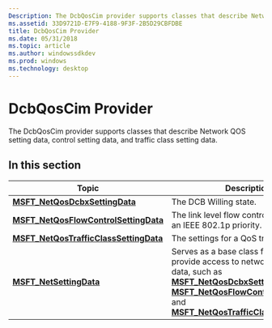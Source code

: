 ```yaml
---
Description: The DcbQosCim provider supports classes that describe Network QOS setting data, control setting data, and traffic class setting data.
ms.assetid: 33D9721D-E7F9-4188-9F3F-2B5D29CBFDBE
title: DcbQosCim Provider
ms.date: 05/31/2018
ms.topic: article
ms.author: windowssdkdev
ms.prod: windows
ms.technology: desktop
---
```


# DcbQosCim Provider

The DcbQosCim provider supports classes that describe Network QOS setting data, control setting data, and traffic class setting data.

## In this section



| Topic                                                                                        | Description                                                                                                                                                                                                                                                                                                                                   |
|----------------------------------------------------------------------------------------------|-----------------------------------------------------------------------------------------------------------------------------------------------------------------------------------------------------------------------------------------------------------------------------------------------------------------------------------------------|
| [**MSFT\_NetQosDcbxSettingData**](msft-netqosdcbxsettingdata.md)<br/>                 | The DCB Willing state.<br/>                                                                                                                                                                                                                                                                                                             |
| [**MSFT\_NetQosFlowControlSettingData**](msft-netqosflowcontrolsettingdata.md)<br/>   | The link level flow control settings for an IEEE 802.1p priority.<br/>                                                                                                                                                                                                                                                                  |
| [**MSFT\_NetQosTrafficClassSettingData**](msft-netqostrafficclasssettingdata.md)<br/> | The settings for a QoS traffic class.<br/>                                                                                                                                                                                                                                                                                              |
| [**MSFT\_NetSettingData**](msft-netsettingdata-dcbqoscim.md)<br/>                     | Serves as a base class for clases that provide access to network settings data, such as [**MSFT\_NetQosDcbxSettingData**](msft-netqosdcbxsettingdata.md), [**MSFT\_NetQosFlowControlSettingData**](msft-netqosflowcontrolsettingdata.md), and [**MSFT\_NetQosTrafficClassSettingData**](msft-netqostrafficclasssettingdata.md).<br/> |



 

 

 




